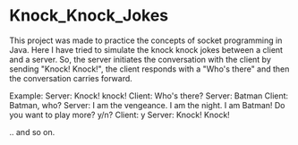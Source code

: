 # Knock_Knock_Jokes

This project was made to practice the concepts of socket programming in Java. 
Here I have tried to simulate the knock knock jokes between a client and a server.
So, the server initiates the conversation with the client by sending "Knock! Knock!", the client responds with a "Who's there" and then 
the conversation carries forward.

Example:
Server: Knock! knock!
Client: Who's there?
Server: Batman
Client: Batman, who?
Server: I am the vengeance. I am the night. I am Batman! Do you want to play more? y/n?
Client: y
Server: Knock! Knock!

.. and so on.
